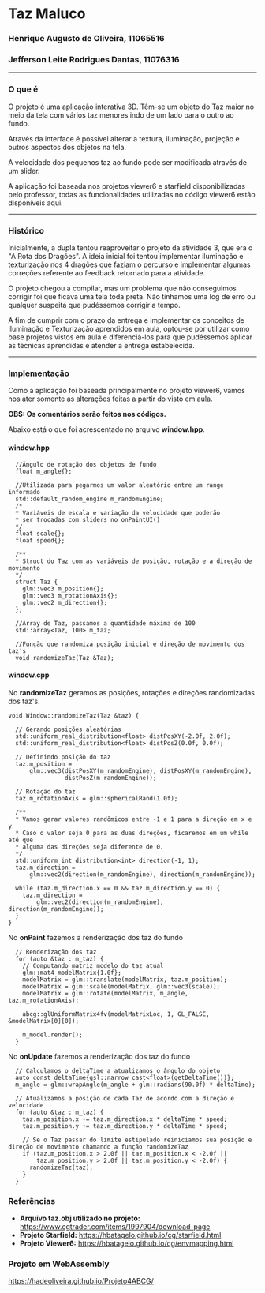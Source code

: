 # Taz Maluco

### Henrique Augusto de Oliveira, 11065516

### Jefferson Leite Rodrigues Dantas, 11076316

---

### O que é

O projeto é uma aplicação interativa 3D. Têm-se um objeto do Taz maior no meio da tela com vários taz menores indo de um lado para o outro ao fundo.

Através da interface é possível alterar a textura, iluminação, projeção e outros aspectos dos objetos na tela.

A velocidade dos pequenos taz ao fundo pode ser modificada através de um slider.

A aplicação foi baseada nos projetos viewer6 e starfield disponibilizadas pelo professor, todas as funcionalidades utilizadas no código viewer6 estão disponíveis aqui.

---
### Histórico
Inicialmente, a dupla tentou reaproveitar o projeto da atividade 3, que era o "A Rota dos Dragões". A ideia inicial foi tentou implementar iluminação e texturização nos 4 dragões que faziam o percurso e implementar algumas correções referente ao feedback retornado para a atividade. 

O projeto chegou a compilar, mas um problema que não conseguimos corrigir foi que ficava uma tela toda preta. Não tínhamos uma log de erro ou qualquer suspeita que pudéssemos corrigir a tempo. 

A fim de cumprir com o prazo da entrega e implementar os conceitos de Iluminação e Texturização aprendidos em aula, optou-se por utilizar como base projetos vistos em aula e diferenciá-los para que pudéssemos aplicar as técnicas aprendidas e atender a entrega estabelecida.

---

### Implementação

Como a aplicação foi baseada principalmente no projeto viewer6, vamos nos ater somente as alterações feitas a partir do visto em aula.

**OBS: Os comentários serão feitos nos códigos.**

Abaixo está o que foi acrescentado no arquivo **window.hpp**.

#### window.hpp

```
  //Ângulo de rotação dos objetos de fundo
  float m_angle{};

  //Utilizada para pegarmos um valor aleatório entre um range informado
  std::default_random_engine m_randomEngine;
  /*
  * Variáveis de escala e variação da velocidade que poderão
  * ser trocadas com sliders no onPaintUI()
  */
  float scale{};
  float speed{};

  /**
  * Struct do Taz com as variáveis de posição, rotação e a direção de movimento
  */
  struct Taz {
    glm::vec3 m_position{};
    glm::vec3 m_rotationAxis{};
    glm::vec2 m_direction{};
  };

  //Array de Taz, passamos a quantidade máxima de 100
  std::array<Taz, 100> m_taz;

  //Função que randomiza posição inicial e direção de movimento dos taz's
  void randomizeTaz(Taz &Taz);
```

#### window.cpp

No **randomizeTaz** geramos as posições, rotações e direções randomizadas dos taz's.

```
void Window::randomizeTaz(Taz &taz) {

  // Gerando posições aleatórias
  std::uniform_real_distribution<float> distPosXY(-2.0f, 2.0f);
  std::uniform_real_distribution<float> distPosZ(0.0f, 0.0f);

  // Definindo posição do taz
  taz.m_position =
      glm::vec3(distPosXY(m_randomEngine), distPosXY(m_randomEngine),
                distPosZ(m_randomEngine));

  // Rotação do taz
  taz.m_rotationAxis = glm::sphericalRand(1.0f);

  /**
  * Vamos gerar valores randômicos entre -1 e 1 para a direção em x e y
  * Caso o valor seja 0 para as duas direções, ficaremos em um while até que
  * alguma das direções seja diferente de 0.
  */
  std::uniform_int_distribution<int> direction(-1, 1);
  taz.m_direction =
      glm::vec2(direction(m_randomEngine), direction(m_randomEngine));

  while (taz.m_direction.x == 0 && taz.m_direction.y == 0) {
    taz.m_direction =
        glm::vec2(direction(m_randomEngine), direction(m_randomEngine));
  }
}
```

No **onPaint** fazemos a renderização dos taz do fundo

```
  // Renderização dos taz
  for (auto &taz : m_taz) {
    // Computando matriz modelo do taz atual
    glm::mat4 modelMatrix{1.0f};
    modelMatrix = glm::translate(modelMatrix, taz.m_position);
    modelMatrix = glm::scale(modelMatrix, glm::vec3(scale));
    modelMatrix = glm::rotate(modelMatrix, m_angle, taz.m_rotationAxis);

    abcg::glUniformMatrix4fv(modelMatrixLoc, 1, GL_FALSE, &modelMatrix[0][0]);

    m_model.render();
  }
```

No **onUpdate** fazemos a renderização dos taz do fundo

```
  // Calculamos o deltaTime a atualizamos o ângulo do objeto
  auto const deltaTime{gsl::narrow_cast<float>(getDeltaTime())};
  m_angle = glm::wrapAngle(m_angle + glm::radians(90.0f) * deltaTime);

  // Atualizamos a posição de cada Taz de acordo com a direção e velocidade
  for (auto &taz : m_taz) {
    taz.m_position.x += taz.m_direction.x * deltaTime * speed;
    taz.m_position.y += taz.m_direction.y * deltaTime * speed;

    // Se o Taz passar do limite estipulado reiniciamos sua posição e direção de movimento chamando a função randomizeTaz
    if (taz.m_position.x > 2.0f || taz.m_position.x < -2.0f ||
        taz.m_position.y > 2.0f || taz.m_position.y < -2.0f) {
      randomizeTaz(taz);
    }
  }
```

### Referências
- **Arquivo taz.obj utilizado no projeto:** https://www.cgtrader.com/items/1997904/download-page
- **Projeto Starfield:** https://hbatagelo.github.io/cg/starfield.html
- **Projeto Viewer6:** https://hbatagelo.github.io/cg/envmapping.html

### Projeto em WebAssembly
https://hadeoliveira.github.io/Projeto4ABCG/
